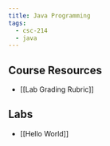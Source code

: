 ```yaml
---
title: Java Programming
tags:
  - csc-214
  - java
---
```

## Course Resources

* [[Lab Grading Rubric]]

## Labs

* [[Hello World]]
